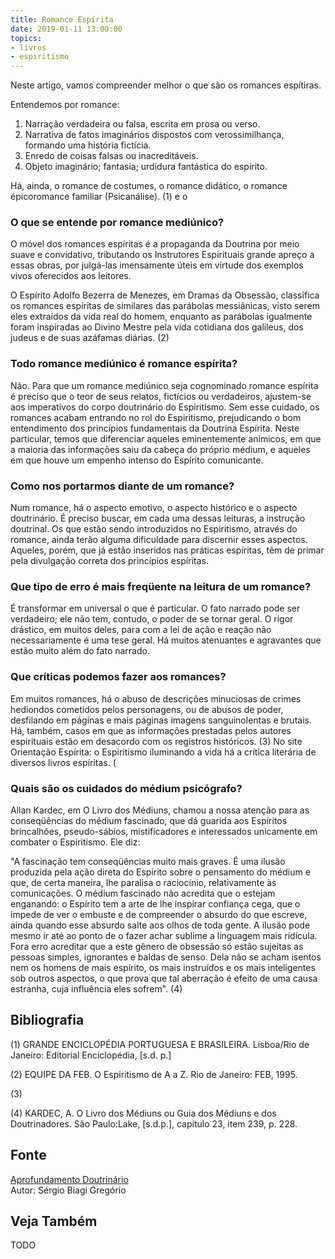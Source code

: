 ```yaml
---
title: Romance Espírita
date: 2019-01-11 13:00:00
topics: 
- livros
- espiritismo
---
```


Neste artigo, vamos compreender melhor o que são os romances espítiras.

Entendemos por romance:
1. Narração verdadeira ou falsa, escrita em prosa ou verso. 
2. Narrativa de fatos imaginários dispostos com verossimilhança, formando uma
   história fictícia. 
3. Enredo de coisas falsas ou inacreditáveis. 
4. Objeto imaginário; fantasia; urdidura fantástica do espírito.

Há, ainda, o romance de costumes, o romance didático, o romance
épicoromance familiar (Psicanálise). (1) e o

### O que se entende por romance mediúnico?
O móvel dos romances espíritas é a propaganda da Doutrina por meio suave
e convidativo, tributando os Instrutores Espirituais grande apreço a
essas obras, por julgá-las imensamente úteis em virtude dos exemplos
vivos oferecidos aos leitores.

O Espírito Adolfo Bezerra de Menezes, em Dramas da Obsessão,
classifica os romances espíritas de similares das parábolas messiânicas,
visto serem eles extraídos da vida real do homem, enquanto as parábolas
igualmente foram inspiradas ao Divino Mestre pela vida cotidiana dos
galileus, dos judeus e de suas azáfamas diárias. (2)

### Todo romance mediúnico é romance espírita?
Não. Para que um romance mediúnico seja cognominado romance espírita é
preciso que o teor de seus relatos, fictícios ou verdadeiros, ajustem-se
aos imperativos do corpo doutrinário do Espiritismo. Sem esse cuidado,
os romances acabam entrando no rol do Espiritismo, prejudicando o bom
entendimento dos princípios fundamentais da Doutrina Espírita. Neste
particular, temos que diferenciar aqueles eminentemente anímicos, em que
a maioria das informações saiu da cabeça do próprio médium, e aqueles em
que houve um empenho intenso do Espírito comunicante.

### Como nos portarmos diante de um romance?
Num romance, há o aspecto emotivo, o aspecto histórico e o aspecto
doutrinário. É preciso buscar, em cada uma dessas leituras, a instrução
doutrinal. Os que estão sendo introduzidos no Espiritismo, através do
romance, ainda terão alguma dificuldade para discernir esses aspectos.
Aqueles, porém, que já estão inseridos nas práticas espíritas, têm de
primar pela divulgação correta dos princípios espíritas.

### Que tipo de erro é mais freqüente na leitura de um romance?
É transformar em universal o que é particular. O fato narrado pode ser
verdadeiro; ele não tem, contudo, o poder de se tornar geral. O rigor
drástico, em muitos deles, para com a lei de ação e reação não
necessariamente é uma tese geral. Há muitos atenuantes e agravantes que
estão muito além do fato narrado.

### Que críticas podemos fazer aos romances?
Em muitos romances, há o abuso de descrições minuciosas de crimes
hediondos cometidos pelos personagens, ou de abusos de poder, desfilando
em páginas e mais páginas imagens sanguinolentas e brutais. Há, também,
casos em que as informações prestadas pelos autores espirituais estão em
desacordo com os registros históricos. (3) No site Orientação Espírita:
o Espiritismo iluminando a
vida
há a crítica literária de diversos livros espíritas. (

### Quais são os cuidados do médium psicógrafo?
Allan Kardec, em O Livro dos Médiuns, chamou a nossa atenção para as
conseqüências do médium fascinado, que dá guarida aos Espíritos
brincalhões, pseudo-sábios, mistificadores e interessados unicamente em
combater o Espiritismo. Ele diz:

"A fascinação tem conseqüências muito mais graves. É uma ilusão
produzida pela ação direta do Espírito sobre o pensamento do médium e
que, de certa maneira, lhe paralisa o raciocínio, relativamente às
comunicações. O médium fascinado não acredita que o estejam enganando: o
Espírito tem a arte de lhe inspirar confiança cega, que o impede de ver
o embuste e de compreender o absurdo do que escreve, ainda quando esse
absurdo salte aos olhos de toda gente. A ilusão pode mesmo ir até ao
ponto de o fazer achar sublime a linguagem mais ridícula. Fora erro
acreditar que a este gênero de obsessão só estão sujeitas as pessoas
simples, ignorantes e baldas de senso. Dela não se acham isentos nem os
homens de mais espírito, os mais instruídos e os mais inteligentes sob
outros aspectos, o que prova que tal aberração é efeito de uma causa
estranha, cuja influência eles sofrem". (4)


## Bibliografia

(1) GRANDE ENCICLOPÉDIA PORTUGUESA E BRASILEIRA. Lisboa/Rio de Janeiro:
Editorial Enciclopédia, \[s.d. p.\]

(2) EQUIPE DA FEB. O Espiritismo de A a Z. Rio de Janeiro: FEB, 1995.

(3)

(4) KARDEC, A. O Livro dos Médiuns ou Guia dos Médiuns e dos
Doutrinadores. São Paulo:Lake, \[s.d.p.\], capítulo 23, item 239, p.
228.

## Fonte
[Aprofundamento Doutrinário](https://sites.google.com/view/aprofundamentodoutrinario/romance-mediúnico-espírita)  
Autor: Sérgio Biagi Gregório



## Veja Também
TODO


